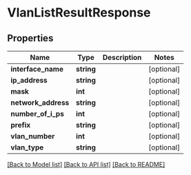 # VlanListResultResponse

## Properties
Name | Type | Description | Notes
------------ | ------------- | ------------- | -------------
**interface_name** | **string** |  | [optional] 
**ip_address** | **string** |  | [optional] 
**mask** | **int** |  | [optional] 
**network_address** | **string** |  | [optional] 
**number_of_i_ps** | **int** |  | [optional] 
**prefix** | **string** |  | [optional] 
**vlan_number** | **int** |  | [optional] 
**vlan_type** | **string** |  | [optional] 

[[Back to Model list]](../README.md#documentation-for-models) [[Back to API list]](../README.md#documentation-for-api-endpoints) [[Back to README]](../README.md)


